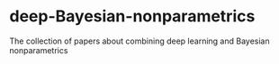# deep-Bayesian-nonparametrics
The collection of papers about combining deep learning and Bayesian nonparametrics
